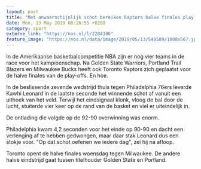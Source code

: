 ```yaml
---
layout: post
title: "Met onwaarschijnlijk schot bereiken Raptors halve finales play-offs NBA"
date: Mon, 13 May 2019 08:26:55 +0200
category: sport
externe_link: "https://nos.nl/l/2284386"
feature_image: "https://nos.nl/data/image/2019/05/13/549589/1008x567.jpg"
---
```


<p>In de Amerikaanse basketbalcompetitie NBA zijn er nog vier teams in de race voor het kampioenschap. Na Golden State Warriors, Portland Trail Blazers en Milwaukee Bucks heeft ook Toronto Raptors zich geplaatst voor de halve finales van de play-offs. En hoe.</p>
<p>In de beslissende zevende wedstrijd thuis tegen Philadelphia 76ers leverde Kawhi Leonard in de laatste seconde het winnende schot af vanuit een uithoek van het veld. Terwijl het eindsignaal klonk, vloog de bal door de lucht, stuiterde vier keer op de rand van de basket en viel er uiteindelijk in.</p>
<p>De ontlading die volgde op de 92-90 overwinning was enorm.</p>
<p>Philadelphia kwam 4,2 seconden voor het einde op 90-90 en dacht een verlenging af te hebben gedwongen, maar daar stak Leonard dus een stokje voor. "Op dat schot oefenen we iedere dag", zei hij na afloop.</p>
<p>Toronto opent de halve finales woensdag tegen Milwaukee. De andere halve eindstrijd gaat tussen titelhouder Golden State en Portland.</p>
